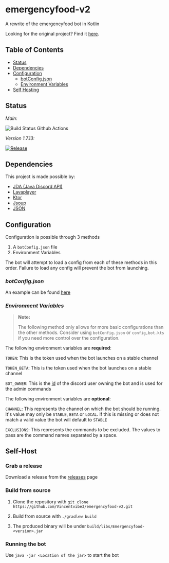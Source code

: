 ﻿# emergencyfood-v2

A rewrite of the emergencyfood bot in Kotlin

Looking for the original project? Find it [here](https://github.com/Vincentvibe3/EmergencyFoodBot).

## Table of Contents

* [Status](#Status)
* [Dependencies](#Dependencies)
* [Configuration](#Configuration)
  * [botConfig.json](#botConfigjson)
  * [Environment Variables](#Environment-Variables)
* [Self Hosting](#Self-Host)

## Status

*Main:* 

![Build Status Github Actions](https://github.com/Vincentvibe3/emergencyfood-v2/actions/workflows/Build.yaml/badge.svg?branch=main) 
 
*Version 1.7.13:*

[![Release](https://github.com/Vincentvibe3/emergencyfood-v2/actions/workflows/Release.yml/badge.svg?branch=v.1.7.13)](https://github.com/Vincentvibe3/emergencyfood-v2/actions/workflows/Release.yml)

## Dependencies

This project is made possible by:

- [JDA (Java Discord API)](https://github.com/DV8FromTheWorld/JDA)
- [Lavaplayer](https://github.com/sedmelluq/lavaplayer)
- [Ktor](https://ktor.io/)
- [Jsoup](https://jsoup.org/)
- [JSON](https://github.com/stleary/JSON-java)

## Configuration

Configuration is possible through 3 methods

1. A `botConfig.json` file
2. Environment Variables

The bot will attempt to load a config from each of these methods in this order.
Failure to load any config will prevent the bot from launching. 

### *botConfig.json*

An example can be found [here](https://github.com/Vincentvibe3/emergencyfood-v2/blob/main/examples/botConfig.json)

### *Environment Variables*

> **Note:**
>
> The following method only allows for more basic configurations than the other methods.
> Consider using `botConfig.json` or `config,bot.kts` if you need more control over the configuration.


The following environment variables are **required**:

`TOKEN`: This is the token used when the bot launches on a stable channel

`TOKEN_BETA`: This is the token used when the bot launches on a stable channel

`BOT_OWNER`: This is the [id](https://support.discord.com/hc/en-us/articles/206346498-Where-can-I-find-my-User-Server-Message-ID-) of the discord user owning the bot and is used for the admin commands

The following environment variables are **optional**:

`CHANNEL`: This represents the channel on which the bot should be running. 
It's value may only be `STABLE`, `BETA` or `LOCAL`. 
If this is missing or does not match a valid value the bot will default to `STABLE`

`EXCLUSIONS`: This represents the commands to be excluded. The values to pass are the 
command names separated by a space.

## Self-Host
### Grab a release

Download a release from the [releases](https://github.com/Vincentvibe3/emergencyfood-v2/releases/latest) page

### Build from source
1. Clone the repository with ```git clone https://github.com/Vincentvibe3/emergencyfood-v2.git```

2. Build from source with ```./gradlew build```

3. The produced binary will be under ```build/libs/Emergencyfood-<version>.jar```

### Running the bot
Use ```java -jar <Location of the jar>``` to start the bot
